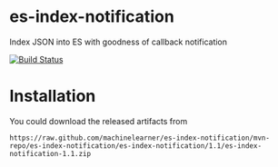 es-index-notification
=====================

Index JSON into ES with goodness of callback notification


[![Build Status](https://travis-ci.org/machinelearner/es-index-notification.png?branch=master)](https://travis-ci.org/machinelearner/es-index-notification)

Installation
=====================

You could download the released artifacts from

```
https://raw.github.com/machinelearner/es-index-notification/mvn-repo/es-index-notification/es-index-notification/1.1/es-index-notification-1.1.zip
```
